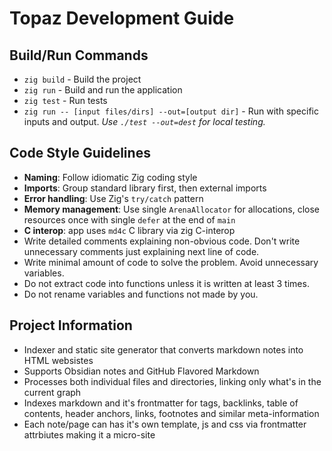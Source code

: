 # Topaz Development Guide

## Build/Run Commands
- `zig build` - Build the project
- `zig run` - Build and run the application
- `zig test` - Run tests
- `zig run -- [input files/dirs] --out=[output dir]` - Run with specific inputs and output. *Use `./test --out=dest` for local testing.*

## Code Style Guidelines
- **Naming**: Follow idiomatic Zig coding style
- **Imports**: Group standard library first, then external imports
- **Error handling**: Use Zig's `try/catch` pattern
- **Memory management**: Use single `ArenaAllocator` for allocations, close resources once with single `defer` at the end of `main`
- **C interop**: app uses `md4c` C library via zig C-interop
- Write detailed comments explaining non-obvious code. Don't write unnecessary comments just explaining next line of code.
- Write minimal amount of code to solve the problem. Avoid unnecessary variables.
- Do not extract code into functions unless it is written at least 3 times.
- Do not rename variables and functions not made by you.

## Project Information
- Indexer and static site generator that converts markdown notes into HTML websistes
- Supports Obsidian notes and GitHub Flavored Markdown
- Processes both individual files and directories, linking only what's in the
  current graph
- Indexes markdown and it's frontmatter for tags, backlinks, table of contents,
  header anchors, links, footnotes and similar meta-information
- Each note/page can has it's own template, js and css via frontmatter attrbiutes making it a micro-site

